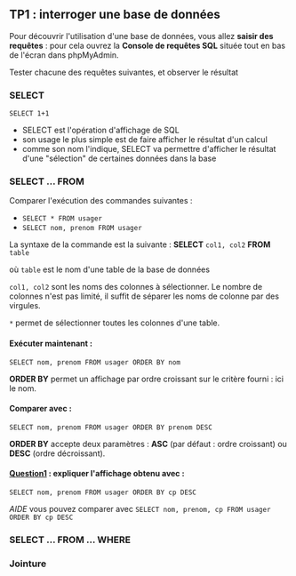 ## TP1 : interroger une base de données
Pour découvrir l'utilisation d'une base de données, vous allez **saisir des requêtes** : pour cela ouvrez la **Console de requêtes SQL** située tout en bas de l'écran dans phpMyAdmin.

Tester chacune des requêtes suivantes, et observer le résultat
### SELECT
`SELECT 1+1`

* SELECT est l'opération d'affichage de SQL
* son usage le plus simple est de faire afficher le résultat d'un calcul
* comme son nom l'indique, SELECT va permettre d'afficher le résultat d'une "sélection" de certaines données dans la base

### SELECT ...  FROM
Comparer l'exécution des commandes suivantes : 
* `SELECT * FROM usager`
* `SELECT nom, prenom FROM usager`

La syntaxe de la commande est la suivante : 
**SELECT** `col1, col2`  **FROM** `table` 
 
où `table` est le nom d'une table de la base de données

`col1, col2` sont les noms des colonnes à sélectionner. Le nombre de colonnes n'est pas limité, il suffit de séparer les noms de colonne par des virgules.

`*` permet de sélectionner toutes les colonnes d'une table.

#### Exécuter maintenant : 
`SELECT nom, prenom FROM usager ORDER BY nom`

**ORDER BY** permet un affichage par ordre croissant sur le critère fourni : ici le nom.

#### Comparer avec : 
`SELECT nom, prenom FROM usager ORDER BY prenom DESC`

**ORDER BY** accepte deux paramètres : **ASC** (par défaut : ordre croissant) ou **DESC** (ordre décroissant).

#### [Question1]() : expliquer l'affichage obtenu avec : 
`SELECT nom, prenom FROM usager ORDER BY cp DESC`

*AIDE* vous pouvez comparer avec `SELECT nom, prenom, cp FROM usager ORDER BY cp DESC`



### SELECT ...  FROM ... WHERE

### Jointure
